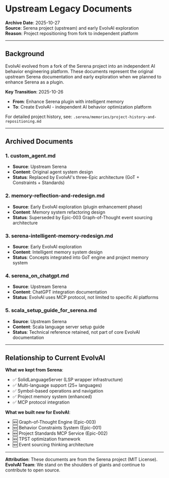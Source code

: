 # Upstream Legacy Documents

**Archive Date**: 2025-10-27  
**Source**: Serena project (upstream) and early EvolvAI exploration  
**Reason**: Project repositioning from fork to independent platform

---

## Background

EvolvAI evolved from a fork of the Serena project into an independent AI behavior engineering platform. These documents represent the original upstream Serena documentation and early exploration when we planned to enhance Serena as a plugin.

**Key Transition**: 2025-10-26
- **From**: Enhance Serena plugin with intelligent memory
- **To**: Create EvolvAI - independent AI behavior optimization platform

For detailed project history, see: `.serena/memories/project-history-and-repositioning.md`

---

## Archived Documents

### 1. custom_agent.md
- **Source**: Upstream Serena
- **Content**: Original agent system design
- **Status**: Replaced by EvolvAI's three-Epic architecture (GoT + Constraints + Standards)

### 2. memory-reflection-and-redesign.md
- **Source**: Early EvolvAI exploration (plugin enhancement phase)
- **Content**: Memory system refactoring design
- **Status**: Superseded by Epic-003 Graph-of-Thought event sourcing architecture

### 3. serena-intelligent-memory-redesign.md
- **Source**: Early EvolvAI exploration
- **Content**: Intelligent memory system design
- **Status**: Concepts integrated into GoT engine and project memory system

### 4. serena_on_chatgpt.md
- **Source**: Upstream Serena
- **Content**: ChatGPT integration documentation
- **Status**: EvolvAI uses MCP protocol, not limited to specific AI platforms

### 5. scala_setup_guide_for_serena.md
- **Source**: Upstream Serena
- **Content**: Scala language server setup guide
- **Status**: Technical reference retained, not part of core EvolvAI documentation

---

## Relationship to Current EvolvAI

**What we kept from Serena**:
- ✅ SolidLanguageServer (LSP wrapper infrastructure)
- ✅ Multi-language support (25+ languages)
- ✅ Symbol-based operations and navigation
- ✅ Project memory system (enhanced)
- ✅ MCP protocol integration

**What we built new for EvolvAI**:
- 🆕 Graph-of-Thought Engine (Epic-003)
- 🆕 Behavior Constraints System (Epic-001)
- 🆕 Project Standards MCP Service (Epic-002)
- 🆕 TPST optimization framework
- 🆕 Event sourcing thinking architecture

---

**Attribution**: These documents are from the Serena project (MIT License).  
**EvolvAI Team**: We stand on the shoulders of giants and continue to contribute to open source.
